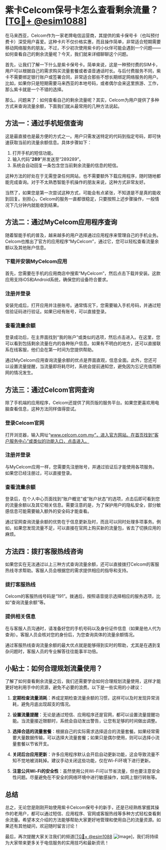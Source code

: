 # 紫卡Celcom保号卡怎么查看剩余流量？[[TG💪+ @esim1088](https://t.me/s/esim1088)]

在马来西亚，Celcom作为一家老牌电信运营商，其提供的紫卡保号卡（也叫预付费卡）深受用户喜爱。这种卡片不仅价格实惠，而且操作简单，非常适合短期需要移动网络服务的朋友。不过，不少初次使用紫卡的小伙伴可能会遇到一个问题——如何查看自己的剩余流量呢？今天，我们就来详细聊聊这个问题。

首先，让我们了解一下什么是紫卡保号卡。简单来说，这是一种预付费的SIM卡，用户可以根据自己的需求购买流量套餐或者语音通话时长。与后付费服务不同，紫卡不需要绑定银行账户或签署合同，非常适合那些不想长期绑定网络服务的用户。比如，如果你只是短期需要马来西亚的本地号码，或者偶尔会来这里旅游、工作，那么紫卡就是一个不错的选择。

那么，问题来了：如何查看自己的剩余流量呢？其实，Celcom为用户提供了多种方式来查询流量余额，下面我们就从最常用的几种方法说起。

## 方法一：通过手机短信查询

这是最直接也是最方便的方式之一。用户只需发送特定的代码到指定号码，即可快速获取当前的流量余额信息。具体步骤如下：

1. 打开手机的短信功能。
2. 输入代码“**289**”并发送至“289289”。
3. 系统会自动回复一条包含您当前剩余流量的信息的短信。

这种方法的好处在于无需登录任何网站，也不需要额外下载应用程序，随时随地都能完成查询。对于不太熟悉智能手机操作的朋友来说，这种方式非常友好。

当然了，如果您是第一次尝试这种方式，可能会有点紧张，不知道是不是真的能收到回复。别担心，Celcom的服务一直都很稳定，只要按照上述步骤操作，一般情况下几分钟内就能收到结果。

## 方法二：通过MyCelcom应用程序查询

随着智能手机的普及，越来越多的用户选择通过应用程序来管理自己的手机业务。Celcom也推出了官方的应用程序“MyCelcom”，通过它，您可以轻松查看流量余额以及其他账户信息。

### 下载并安装MyCelcom应用
首先，您需要在手机的应用商店中搜索“MyCelcom”，然后点击下载并安装。这款应用支持iOS和Android系统，确保您的设备符合要求。

### 注册并登录
安装完成后，打开应用并注册账号。通常情况下，您需要输入手机号码，并通过短信验证码进行验证。如果已经有账号，可以直接登录。

### 查看流量余额
登录成功后，在主界面找到“我的账户”或类似的选项，然后点击进入。在这里，您可以看到包括剩余流量在内的各种账户信息。如果有不明白的地方，还可以直接联系在线客服，他们会在第一时间为您提供帮助。

通过MyCelcom应用查询流量余额的优点是界面直观，信息全面。此外，您还可以设置流量提醒，当流量即将耗尽时，系统会提前通知您，避免因为忘记充值而断网的情况发生。

## 方法三：通过Celcom官网查询

除了手机端的应用程序，Celcom还提供了网页版的服务平台。如果您更喜欢用电脑查看信息，这种方法同样值得尝试。

### 登录Celcom官网
打开浏览器，输入网址“www.celcom.com.my”，进入官方网站。在首页找到“客户服务中心”或类似的功能入口，点击进入。

### 注册并登录
与MyCelcom应用一样，您需要先注册账号，并通过验证后才能使用各项服务。如果您已经注册过，可以直接登录。

### 查看流量余额
登录后，在个人中心页面找到“账户概览”或“账户状态”的选项，点击后即可看到您的流量余额以及其它相关信息。需要注意的是，为了保护用户的隐私安全，部分敏感信息可能需要输入额外的安全码才能查看。

通过官网查询流量余额的优势在于信息更新及时，而且可以同时处理多项事务。例如，如果您发现流量不足，可以直接在官网上购买新的流量包，省去了切换应用的麻烦。

## 方法四：拨打客服热线咨询

如果您实在无法通过以上三种方式查询流量余额，还可以直接拨打Celcom的客服热线寻求帮助。客服人员会根据您的需求提供相应的指导和支持。

### 拨打客服热线
Celcom的客服热线号码是“191”。拨通后，按照语音提示选择相应的服务选项，比如“查询流量余额”等。

### 提供相关信息
在与客服人员沟通时，请准备好您的手机号码以及身份证件信息（如果是他人代为查询）。客服人员会核对您的身份后，为您查询具体的流量余额情况。

通过客服热线查询流量余额的最大优点就是能够得到实时的帮助，尤其是在遇到复杂问题时，客服人员的专业解答往往能事半功倍。

## 小贴士：如何合理规划流量使用？

了解了如何查看剩余流量之后，我们还需要学会如何合理规划流量使用，这样才能更好地利用手中的资源，避免不必要的浪费。以下是一些实用的小建议：

1. **定期检查流量消耗**：养成定期检查流量余额的习惯，这样可以及时发现异常消耗，避免月底出现超支的情况。
   
2. **设置流量提醒**：无论是通过短信、应用程序还是官网，都可以设置流量提醒功能。当流量接近限额时，系统会自动发出警告，让您有足够的时间做出调整。

3. **选择合适的流量套餐**：根据自己的实际需求选择适合的流量套餐。如果经常需要大量数据传输，可以选择大流量套餐；如果只是偶尔使用，则可以选择小流量套餐以节省开支。

4. **关闭后台应用更新**：许多应用程序默认会开启自动更新功能，这会导致流量不知不觉地被消耗掉。建议手动关闭这些功能，仅在Wi-Fi环境下进行更新。

5. **注意公共Wi-Fi的安全性**：虽然使用公共Wi-Fi可以节省流量，但也要注意安全性问题。尽量避免在不安全的网络环境中进行敏感操作，如网上银行转账等。

## 总结

总之，无论您是刚刚开始使用紫卡Celcom保号卡的新手，还是已经熟练掌握其操作的老用户，都可以通过短信、应用程序、官网或客服热线等多种方式轻松查看剩余流量。希望本文介绍的方法能够帮助大家更好地管理和使用自己的流量资源。如果还有其他疑问，欢迎随时留言讨论！

最后，再次提醒大家关注我们的频道[[TG💪+ @esim1088](https://t.me/s/esim1088) ![Image](https://i.postimg.cc/4NQfJmqS/Snipaste-2025-05-13-00-14-12.png)]，我们将持续为大家带来更多关于电信服务的实用技巧和最新资讯！